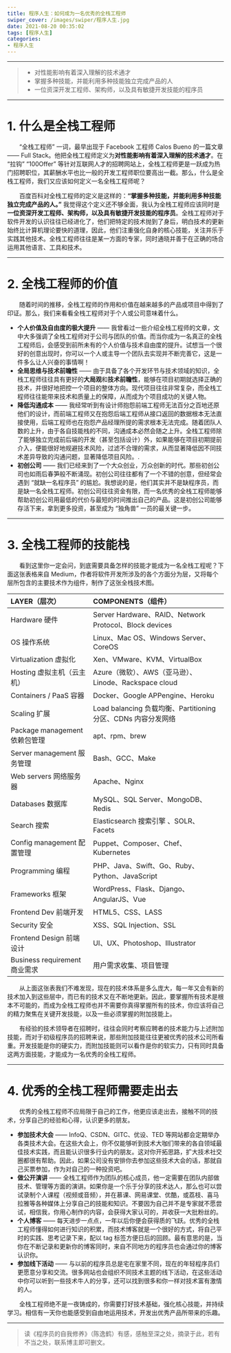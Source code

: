 ```yaml
---
title: 程序人生：如何成为一名优秀的全栈工程师
swiper_cover: /images/swiper/程序人生.jpg
date: 2021-08-20 00:35:02
tags: [程序人生]
categories:
- 程序人生
---
```





-----

>  * 对性能影响有着深入理解的技术通才
>  * 掌握多种技能，并能利用多种技能独立完成产品的人
>  * 一位资深开发工程师、架构师，以及具有敏捷开发技能的程序员

-----

# 1. 什么是全栈工程师
&emsp;&emsp;“全栈工程师” 一词，最早出现于 Facebook 工程师 Calos Bueno 的一篇文章 —— Full Stack。他把全栈工程师定义为**对性能影响有着深入理解的技术通才**。在 “拉钩”  “100Offer” 等针对互联网人才的招聘网站上，全栈工程师更是一跃成为热门招聘职位，其薪酬水平也比一般的开发工程师职位要高出一截。那么，什么是全栈工程师，我们又应该如何定义一名全栈工程师呢？

&emsp;&emsp;百度百科对全栈工程师的定义是这样的：**“掌握多种技能，并能利用多种技能独立完成产品的人。”** 我觉得这个定义还不够全面，我认为全栈工程师应该同时是**一位资深开发工程师、架构师，以及具有敏捷开发技能的程序员**。全栈工程师对于软件开发的认识往往已经进化了，他们把特定的技术抛到了身后，明白技术的更新始终比计算机理论要快的道理，因此，他们注重强化自身的核心技能，关注并乐于实践其他技术。全栈工程师往往是某一方面的专家，同时通晓并善于在正确的场合运用其他语言、工具和技术。

-----

# 2. 全栈工程师的价值
&emsp;&emsp;随着时间的推移，全栈工程师的作用和价值在越来越多的产品或项目中得到了印证。那么，我们来看看全栈工程师对于个人或公司意味着什么。

* **个人价值及自由度的极大提升** —— 我曾看过一些介绍全栈工程师的文章，文中大多强调了全栈工程师对于公司与团队的价值。而当你成为一名真正的全栈工程师后，会感受到前所未有的个人价值与技术自由度的提升。试想当一个很好的创意出现时，你可以一个人或主导一个团队去实现并不断完善它，这是一件多么让人兴奋的事情啊！
* **全局思维与技术前瞻性** —— 由于具备了各个开发环节与技术领域的知识，全栈工程师往往具有更好的**大局观**和**技术前瞻性**，能够在项目初期就选择正确的技术，并很好地把控一个项目的整体方向。现代项目往往非常复杂，而全栈工程师往往能带来技术和质量上的保障，从而成为个项目成功的关键人物。
* **降低沟通成本** —— 我经常听到有设计师抱怨前端工程师无法百分之百地还原他们的设计，而前端工程师又在抱怨后端工程师从接口返回的数据根本无法直接使用，后端工程师也在抱怨产品经理所提的需求根本无法完成。随着团队人数的上升，由于各自技能栈的不同，沟通成本必然会随之上升。全栈工程师除了能够独立完成前后端的开发（甚至包括设计）外，如果能够在项目初期提前介入，便能很好地规避技术风险，过滤不合理的需求，从而显著降低因不同技术差异导致的沟通问题，显著降低项目风险。.
* **初创公司** —— 我们已经来到了一个大众创业，万众创新的时代。那些初创公司也如雨后春笋般不断涌现。初创公司往往都有了一个不错的创意，但经常会遇到 “就缺一名程序员” 的尴尬。我想说的是，他们其实并不是缺程序员，而是缺一名全栈工程师。初创公司往往资金有限，而一名优秀的全栈工程师能够帮助初创公司用最低的代价与最短的时间推出自己的产品。这是初创公司能够存活下来，拿到更多投资，甚至成为 “独角兽” 一员的最关键一步。


-----

# 3. 全栈工程师的技能栈
&emsp;&emsp;看到这里你一定会问，到底需要具备怎样的技能才能成为一名全栈工程呢？下面这张表格来自 Medium，作者将软件开发所涉及的各个方面分为层，又将每个层所包含的主要技术作为组件，制作了这张全栈技术图。


| LAYER（层次） |COMPONENTS（组件）      |
|:-------- | :-------------|
| Hardware 硬件 | Server Hardware、RAID、Network Protocol、Block devices |
| OS 操作系统 | Linux、Mac OS、Windows Server、CoreOS |
| Virtualization 虚拟化 | Xen、VMware、KVM、VirtualBox |
| Hosting 虚拟主机（云主机） | Azure（微软）、AWS（亚马逊）、Linode、Rackspace cloud |
| Containers / PaaS 容器 | Docker、Google APPengine、Heroku |
| Scaling 扩展 | Load balancing 负载均衡、Partitioning 分区、CDNs 内容分发网络 |
| Package management 依赖包管理 |  apt、rpm、brew |
| Server management 服务管理 | Bash、GCC、Make |
| Web servers 网络服务器 | Apache、Nginx |
| Databases 数据库 | MySQL、SQL Server、MongoDB、Redis |
| Search 搜索 | Elasticsearch 搜索引擎 、SOLR、Facets |
| Config management 配置管理 | Puppet、Composer、Chef、Kubernetes |
| Programming 编程 | PHP、Java、Swift、Go、Ruby、Python、JavaScript |
| Frameworks 框架 | WordPress、Flask、Django、AngularJS、Vue |
| Frontend Dev 前端开发 | HTML5、CSS、LASS |
| Security  安全 | XSS、SQL Injection、SSL |
| Frontend Design 前端设计 | UI、UX、Photoshop、Illustrator |
| Business requirement 商业需求 | 用户需求收集、项目管理 |


&emsp;&emsp;从上面这张表我们不难发现，现在的技术体系是多么庞大，每一年又会有新的技术加入到这些层中，而已有的技术又在不断地更新。因此，要掌握所有技术是根本不可能的，而成为全栈工程师也并不需要你真得掌握所有的技术，你应该将自己的精力聚焦在关键开发技能，以及一些必须掌握的附加技能上。

&emsp;&emsp;有经验的技术领导者在招聘时，往往会同时考察应聘者的技术能力与上述附加技能，而对于初级程序员的招聘来说，那些附加技能往往更被优秀的技术公司所看重。开发技能是你的硬实力，而附加技能则可以看作是你的软实力，只有同时具备这两方面技能，才能成为一名优秀的全栈工程师。


------

# 4. 优秀的全栈工程师需要走出去

&emsp;&emsp;优秀的全栈工程师不应局限于自己的工作，他更应该走出去，接触不同的技术，分享自己的经验和心得，认识更多的朋友。

* **参加技术大会** —— InfoQ、CSDN、GITC、优设、TED 等网站都会定期举办各类技术大会。在这些大会上，你不仅能够听到技术大咖们带来的各自领域最佳技术实践，而且能认识很多行业内的朋友。这对你开拓思路，扩大技术社交圈都很有帮助。因此，如果公司没有安排你去参加这些技术大会的话，那就自己买票参加，作为对自己的一种投资吧。
* **做公开演讲** —— 全栈工程师作为团队的核心成员，他一定需要在团队内部做技术、管理等方面的演讲。如果你是一个乐于分享的技术达人，那么也可以尝试录制个人课程（视频或音频），并在慕课、网易课堂、优酷，或荔枝、喜马拉雅等各种媒体上分享自己的技能和知识。不要因为自己并不是专家就不愿尝试，相信我，你用心制作的内容，会获得大家认可的，并收获一大批粉丝的。
* **个人博客** —— 每天进步一点点，一年以后你便会获得质的飞跃。优秀的全栈工程师懂得如何进行知识的积累，而技术博客就是一个很好的方式，将自己平时的实践、思考记录下来，配以 tag 标签方便日后的回顾。最有意思的是，当你在不断记录和更新你的博客同时，来自不同地方的程序员也会通过你的博客认识你。
* **参加线下活动** —— 与以前的程序员总是宅在家里不同，现在的年轻程序员们更愿意分享和交流。很多网站也会组织不同技术主题的线下活动，在这些活动中你可以听到一些技术牛人的分享，还可以找到很多和你一样对技术富有激情的人。

&emsp;&emsp;全栈工程师绝不是一夜铸成的，你需要打好技术基础，强化核心技能，并持续学习。相信有一天你也能感受到自由地运用技术，开发出优秀产品所带来的乐趣。


------

> 读《程序员的自我修养》（陈逸鹤）有感，感触至深之处，摘录于此，若有不当之处，联系博主即可删文。